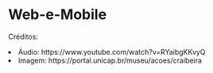 # Web-e-Mobile
Créditos:
<li>Áudio: https://www.youtube.com/watch?v=RYaibgKKvyQ </li>
<li> Imagem: https://portal.unicap.br/museu/acoes/craibeira </li>
